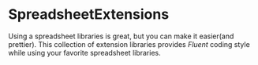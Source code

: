 # SpreadsheetExtensions
Using a spreadsheet libraries is great, but you can make it easier(and prettier).
This collection of extension libraries provides *Fluent* coding style while using your favorite spreadsheet libraries.
